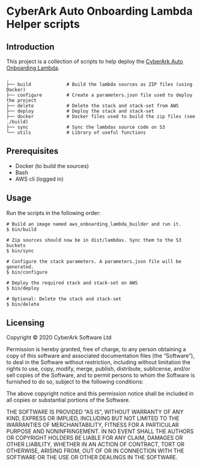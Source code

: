 # CyberArk Auto Onboarding Lambda Helper scripts

## Introduction

This project is a collection of scripts to help deploy the [CyberArk Auto Onboarding Lambda](https://github.com/cyberark/cyberark-aws-auto-onboarding).

```
.
├── build             # Build the lambda sources as ZIP files (using Docker)
├── configure         # Create a parameters.json file used to deploy the project
├── delete            # Delete the stack and stack-set from AWS
├── deploy            # Deploy the stack and stack-set
├── docker            # Docker files used to build the zip files (see ./build) 
├── sync              # Sync the lambdas source code on S3
└── utils             # Library of useful functions
```

## Prerequisites
 - Docker (to build the sources)
 - Bash
 - AWS cli (logged in)

## Usage

Run the scripts in the following order:
```
# Build an image named aws_onboarding_lambda_builder and run it.
$ bin/build

# Zip sources should now be in dist/lambdas. Sync them to the S3 buckets
$ bin/sync

# Configure the stack parameters. A parameters.json file will be generated.
$ bin/configure

# Deploy the required stack and stack-set on AWS
$ bin/deploy

# Optional: Delete the stack and stack-set
$ bin/delete
```

## Licensing

Copyright © 2020 CyberArk Software Ltd

Permission is hereby granted, free of charge, to any person obtaining a copy of this software and associated documentation files (the “Software”), to deal in the Software without restriction, including without limitation the rights to use, copy, modify, merge, publish, distribute, sublicense, and/or sell copies of the Software, and to permit persons to whom the Software is furnished to do so, subject to the following conditions:

The above copyright notice and this permission notice shall be included in all copies or substantial portions of the Software.

THE SOFTWARE IS PROVIDED “AS IS”, WITHOUT WARRANTY OF ANY KIND, EXPRESS OR IMPLIED, INCLUDING BUT NOT LIMITED TO THE WARRANTIES OF MERCHANTABILITY, FITNESS FOR A PARTICULAR PURPOSE AND NONINFRINGEMENT. IN NO EVENT SHALL THE AUTHORS OR COPYRIGHT HOLDERS BE LIABLE FOR ANY CLAIM, DAMAGES OR OTHER LIABILITY, WHETHER IN AN ACTION OF CONTRACT, TORT OR OTHERWISE, ARISING FROM, OUT OF OR IN CONNECTION WITH THE SOFTWARE OR THE USE OR OTHER DEALINGS IN THE SOFTWARE.